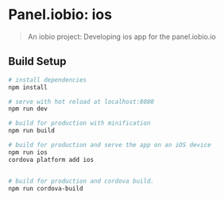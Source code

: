 # Panel.iobio: ios

> An iobio project: Developing ios app for the panel.iobio.io

## Build Setup

``` bash
# install dependencies
npm install

# serve with hot reload at localhost:8080
npm run dev

# build for production with minification
npm run build

# build for production and serve the app on an iOS device
npm run ios
cordova platform add ios


# build for production and cordova build.
npm run cordova-build

```

